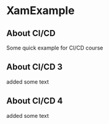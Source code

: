 # XamExample
## About CI/CD 
Some quick example for CI/CD course

## About CI/CD 3

added some text

## About CI/CD 4

added some text
